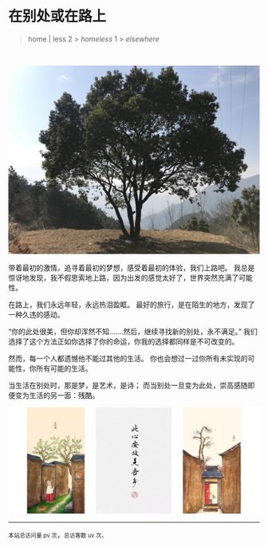 # 在别处或在路上

> home | less 2 > *homeless* 1 > *elsewhere*

<br />

![coltree](./img/coltree.jpg)

带着最初的激情，追寻着最初的梦想，感受着最初的体验，我们上路吧。
我总是惊讶地发现，我不假思索地上路，因为出发的感觉太好了，世界突然充满了可能性。

在路上，我们永远年轻，永远热泪盈眶。
最好的旅行，是在陌生的地方，发现了一种久违的感动。

“你的此处很美，但你却浑然不知.......然后，继续寻找新的别处，永不满足。”
我们选择了这个方法正如你选择了你的命运，你我的选择都同样是不可改变的。

然而，每一个人都遗憾他不能过其他的生活。
你也会想过一过你所有未实现的可能性，你所有可能的生活。

当生活在别处时，那是梦，是艺术，是诗；
而当别处一旦变为此处，崇高感随即便变为生活的另一面：残酷。

![tranquility](./img/tranquility.png)

---

<span id="busuanzi_container_site_pv" style="font-size:0.8em;color=grey">本站总访问量 <span id="busuanzi_value_site_pv">pv</span> 次</span>，<span id="busuanzi_container_site_uv" style="font-size:0.8em;color=grey">总访客数 <span id="busuanzi_value_site_uv">uv</span> 次。</span>